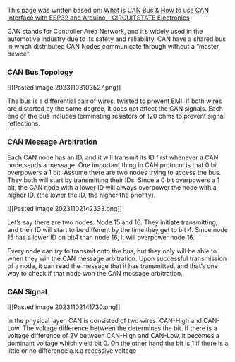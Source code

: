 This page was written based on:
[What is CAN Bus & How to use CAN Interface with ESP32 and Arduino - CIRCUITSTATE Electronics](https://www.circuitstate.com/tutorials/what-is-can-bus-how-to-use-can-interface-with-esp32-and-arduino/)

CAN stands for Controller Area Network, and it’s widely used in the automotive industry due to its safety and reliability. CAN have a shared bus in which distributed CAN Nodes communicate through without a “master device”.

### CAN Bus Topology

![[Pasted image 20231103103527.png]]

The bus is a differential pair of wires, twisted to prevent EMI. If both wires are distorted by the same degree, it does not affect the CAN signals. Each end of the bus includes terminating resistors of 120 ohms to prevent signal reflections.

### CAN Message Arbitration

Each CAN node has an ID, and it will transmit its ID first whenever a CAN node sends a message. One important thing in CAN protocol is that 0 bit overpowers a 1 bit. Assume there are two nodes trying to access the bus. They both will start by transmitting their IDs. Since a 0 bit overpowers a 1 bit, the CAN node with a lower ID will always overpower the node with a higher ID. (the lower the ID, the higher the priority).

![[Pasted image 20231102142333.png]]

Let’s say there are two nodes: Node 15 and 16. They initiate transmitting, and their ID will start to be different by the time they get to bit 4. Since node 15 has a lower ID on bit4 than node 16, it will overpower node 16.

Every node can _try_ to transmit onto the bus, but they only will be able to when they win the CAN message arbitration. Upon successful transmission of a node, it can read the message that it has transmitted, and that’s one way to check if that node won the CAN message arbitration.

### CAN Signal

![[Pasted image 20231102141730.png]]

In the physical layer, CAN is consisted of two wires: CAN-High and CAN-Low. The voltage difference between the determines the bit. If there is a voltage difference of 2V between CAN-High and CAN-Low, it becomes a dominant voltage which yield bit 0. On the other hand the bit is 1 if there is a little or no difference a.k.a recessive voltage